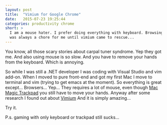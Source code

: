 ```yaml
---
layout: post
title:  "Vimium for Google Chrome"
date:   2015-07-23 19:25:44
categories: productivity chrome
short: >
  I am a mouse hater. I prefer doing everything with keyboard. Browsing
  was always a chore for me until vimium came to rescue...
---
```


You know, all those scary stories about carpal tuner syndrome. Yep they got me.
And also using mouse is so slow. And you have to remove your hands from the keyboard. Which is annoying.

So while I was still a .NET developer I was coding with Visual Studio
and vim add-on. When I moved to pure front-end and got my first Mac I
move to terminal and vim (trying to get emacs at the moment). So
everything is great except... Browsers... Yep... They requires a lot of
mouse, even though <a href="https://www.apple.com/magictrackpad/">Mac Magic Trackpad</a> you still have to move your hands.
Anyway after some research I found out about <a href="https://chrome.google.com/webstore/detail/vimium/dbepggeogbaibhgnhhndojpepiihcmeb">Vimium</a>
And it is simply amazing...

Try it.

P.s. gaming with only keyboard or trackpad still sucks...
